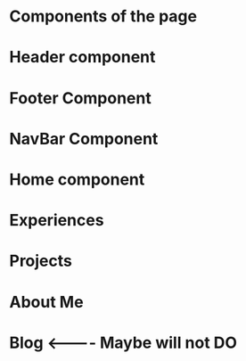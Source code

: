 # Components of the page

  # Header component
  
  # Footer Component

  # NavBar Component

  # Home component

  # Experiences

  # Projects

  # About Me

 # Blog <---- Maybe will not DO
